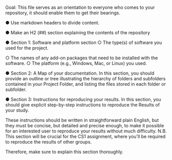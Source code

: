 Goal: This file serves as an orientation to everyone who comes to your repository, it should enable them to get their bearings. 

● Use markdown headers to divide content.

● Make an H2 (##) section explaining the contents of the repository 

● Section 1: Software and platform section ○ The type(s) of software you used for the project.

  ○ The names of any add-on packages that need to be installed with the software. ○ The platform (e.g., Windows, Mac, or Linux) you used. 

● Section 2: A Map of your documentation. In this section, you should provide an outline or tree illustrating the hierarchy of folders and subfolders 
contained in your Project Folder, and listing the files stored in each folder or subfolder.

● Section 3: Instructions for reproducing your results. In this section, you should give explicit step-by-step instructions to reproduce the Results of your study.

These instructions should be written in straightforward plain English, but they must be concise, but detailed and precise enough, to make it possible for an interested 
user to reproduce your results without much difficulty. N.B. This section will be crucial for the CS1 assignment, where you'll be required to reproduce the results of other groups.

Therefore, make sure to explain this section thoroughly.
